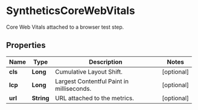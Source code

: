

# SyntheticsCoreWebVitals

Core Web Vitals attached to a browser test step.

## Properties

Name | Type | Description | Notes
------------ | ------------- | ------------- | -------------
**cls** | **Long** | Cumulative Layout Shift. |  [optional]
**lcp** | **Long** | Largest Contentful Paint in milliseconds. |  [optional]
**url** | **String** | URL attached to the metrics. |  [optional]



